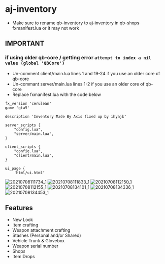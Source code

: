 # aj-inventory

* Make sure to rename qb-inventory to aj-inventory in qb-shops fxmanifest.lua or it may not work

## IMPORTANT
### if using older qb-core / getting error `attempt to index a nil value (global 'QBCore')`

* Un-comment client/main.lua lines 1 and 19-24 if you use an older core of qb-core
* Un-commant server/main.lua lines 1-2 if you use an older core of qb-core
* Replace fxmanifest.lua with the code below

```
fx_version 'cerulean'
game 'gta5'

description 'Inventory Made By Axis fixed up by ihyajb'

server_scripts {
	"config.lua",
	"server/main.lua",
}

client_scripts {
	"config.lua",
	"client/main.lua",
}

ui_page {
	'html/ui.html'
 ```

![20210708111734_1](https://user-images.githubusercontent.com/66404074/124967334-4c4b1200-dff2-11eb-8712-6f7ecdf47b4d.jpg)
![20210708111833_1](https://user-images.githubusercontent.com/66404074/124967342-4f460280-dff2-11eb-98fd-e28d9bfb1398.jpg)
![20210708112150_1](https://user-images.githubusercontent.com/66404074/124967346-510fc600-dff2-11eb-8457-fb224a42885b.jpg)
![20210708112155_1](https://user-images.githubusercontent.com/66404074/124967352-52d98980-dff2-11eb-91ea-ab612cb2a3d0.jpg)
![20210708134101_1](https://user-images.githubusercontent.com/66404074/124967359-54a34d00-dff2-11eb-9055-8a6b15e47823.jpg)
![20210708134336_1](https://user-images.githubusercontent.com/66404074/124967525-84eaeb80-dff2-11eb-9578-5049e123c6ba.jpg)
![20210708134453_1](https://user-images.githubusercontent.com/66404074/124967713-b9f73e00-dff2-11eb-81ab-7de4a218a863.jpg)

## Features

* New Look
* Item crafting
* Weapon attachment crafting
* Stashes (Personal and/or Shared)
* Vehicle Trunk & Glovebox
* Weapon serial number
* Shops
* Item Drops